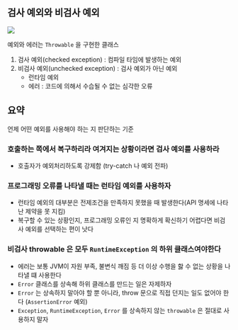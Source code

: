 ## 검사 예외와 비검사 예외

![](https://lh5.googleusercontent.com/WqqNoyFEkZXfmZBBQjgIutY72_BUV6_By_BAe7Ih9u36HfelS3nTWQEYtdRUkQS32Tuhg9P9CUXo-jgvOpkO84vLm2viI4Od0BNustwONdMm7DKZnKC6kyVHyRJbsESLIPV4uBU)

예외와 에러는 `Throwable` 을 구현한 클래스

1. 검사 예외(checked exception) : 컴파일 타임에 발생하는 예외
1. 비검사 예외(unchecked exception) : 검사 예외가 아닌 예외
    - 런타임 예외  
    - 에러 : 코드에 의해서 수습될 수 없는 심각한 오류

## 요약

언제 어떤 예외를 사용해야 하는 지 판단하는 기준 

### 호출하는 쪽에서 복구하리라 여겨지는 상황이라면 검사 예외를 사용하라 
- 호출자가 예외처리하도록 강제함 (try-catch 나 예외 전파)

### 프로그래밍 오류를 나타낼 때는 런타임 예외를 사용하자
- 런타임 예외의  대부분은 전제조건을 만족하지 못했을 때 발생한다(API 명세에 나타난 제약을 못 지킴)
- 복구할 수 있는 상황인지, 프로그래밍 오류인 지 명확하게 확신하기 어렵다면 비검사 예외를 선택하는 편이 낫다 

### 비검사 throwable 은 모두 `RuntimeException` 의 하위 클래스여야한다
- 에러는 보통 JVM이 자원 부족, 불변식 깨짐 등 더 이상 수행을 핧 수 없는 상황을 나타낼 떄 사용한다
- `Error` 클래스를 상속해 하위 클래스를 만드는 일은 자제하자
- `Error` 는 상속하지 말아야 할 뿐 아니라, throw 문으로 직접 던지는 일도 없어야 한다 (`AssertionError` 예외)
- `Exception`, `RuntimeException`, `Error` 를 상속하지 않는 `throwable` 은 절대로 사용하지 말자 

